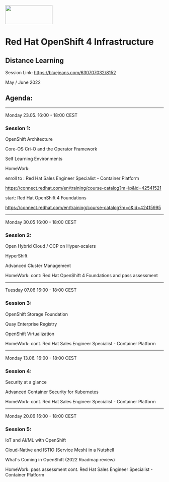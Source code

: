 <img src="https://github.com/alfbach/ocp_dist/blob/main/logo.png" width="150" height="60">


# Red Hat OpenShift 4 Infrastructure
## Distance Learning

Session Link: https://bluejeans.com/630707032/8152

May / June 2022

## Agenda:

-----------------------------------------------------------------------
Monday 23.05. 16:00 - 18:00 CEST

### Session 1:	

OpenShift Architecture						

Core-OS Cri-O and the Operator Framework			

Self Learning Environments						

HomeWork: 

enroll to : Red Hat Sales Engineer Specialist - Container Platform	 

https://connect.redhat.com/en/training/course-catalog?m=lp&id=42541521

start:	Red Hat OpenShift 4 Foundations 

https://connect.redhat.com/en/training/course-catalog?m=c&id=42415995

-----------------------------------------------------------------------
Monday 30.05 16:00 - 18:00 CEST

### Session 2:	

Open Hybrid Cloud / OCP on Hyper-scalers				

HyperShift  								

Advanced Cluster Management					

HomeWork: cont: Red Hat OpenShift 4 Foundations and pass assessment

-----------------------------------------------------------------------
Tuesday 07.06 16:00 - 18:00 CEST

### Session 3:	

OpenShift Storage Foundation

Quay Enterprise Registry  						

OpenShift Virtualization						

HomeWork: cont. Red Hat Sales Engineer Specialist - Container Platform 

----------------------------------------------------------------------
Monday 13.06. 16:00 - 18:00 CEST

### Session 4:	

Security at a glance							

Advanced Container Security for Kubernetes			
		
HomeWork: cont. Red Hat Sales Engineer Specialist - Container Platform 

------------------------------------------------------------------------
Monday 20.06 16:00 - 18:00 CEST		

### Session 5:	

IoT and AI/ML with OpenShift								

Cloud-Native and ISTIO (Service Mesh) in a Nutshell		

What's Coming in OpenShift (2022 Roadmap review)		
		
HomeWork: pass assessment cont. Red Hat Sales Engineer Specialist - Container Platform 

